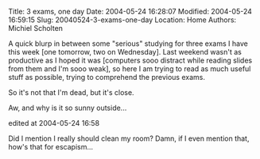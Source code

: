 Title: 3 exams, one day
Date: 2004-05-24 16:28:07
Modified: 2004-05-24 16:59:15
Slug: 20040524-3-exams-one-day
Location: Home
Authors: Michiel Scholten

<p>A quick blurp in between some "serious" studying for three exams I have this week [one tomorrow, two on Wednesday]. Last weekend wasn't as productive as I hoped it was [computers sooo distract while reading slides from them and I'm sooo weak], so here I am trying to read as much useful stuff as possible, trying to comprehend the previous exams.</p>
<p>So it's not that I'm dead, but it's close.</p>
<p>Aw, and why is it so sunny outside...</p>

<div class="edit">edited at 2004-05-24 16:58</div>
<p>Did I mention I really should clean my room? Damn, if I even mention that, how's that for escapism...</p>